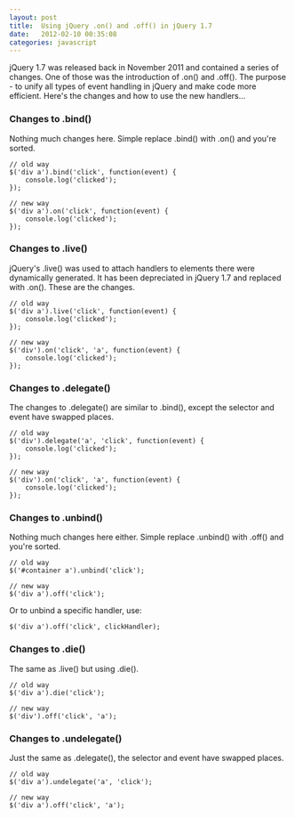 ```yaml
---
layout: post
title:  Using jQuery .on() and .off() in jQuery 1.7
date:   2012-02-10 00:35:08
categories: javascript
---
```


jQuery 1.7 was released back in November 2011 and contained a series of changes. One of those was the introduction of .on() and .off(). The purpose - to unify all types of event handling in jQuery and make code more efficient. Here's the changes and how to use the new handlers...

### Changes to .bind()

Nothing much changes here. Simple replace .bind() with .on() and you're sorted.

    // old way
    $('div a').bind('click', function(event) {
        console.log('clicked');
    });

    // new way
    $('div a').on('click', function(event) {
        console.log('clicked');
    });
 

### Changes to .live()

jQuery's .live() was used to attach handlers to elements there were dynamically generated. It has been depreciated in jQuery 1.7 and replaced with .on(). These are the changes.

    // old way
    $('div a').live('click', function(event) {
        console.log('clicked');
    });

    // new way
    $('div').on('click', 'a', function(event) {
        console.log('clicked');
    });
 

### Changes to .delegate()

The changes to .delegate() are similar to .bind(), except the selector and event have swapped places.

    // old way
    $('div').delegate('a', 'click', function(event) {
        console.log('clicked');
    });

    // new way
    $('div').on('click', 'a', function(event) {
        console.log('clicked');
    });
 

### Changes to .unbind()

Nothing much changes here either. Simple replace .unbind() with .off() and you're sorted.

    // old way
    $('#container a').unbind('click');

    // new way
    $('div a').off('click');

Or to unbind a specific handler, use:

    $('div a').off('click', clickHandler);
 

### Changes to .die()

The same as .live() but using .die().

    // old way
    $('div a').die('click');

    // new way
    $('div').off('click', 'a');
 

### Changes to .undelegate()

Just the same as .delegate(), the selector and event have swapped places.

    // old way
    $('div a').undelegate('a', 'click');

    // new way
    $('div a').off('click', 'a');